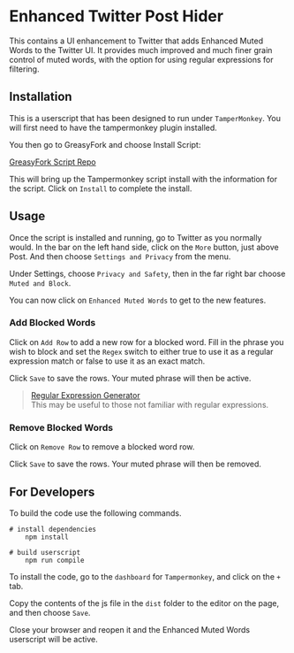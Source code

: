 # Enhanced Twitter Post Hider

This contains a UI enhancement to Twitter that adds Enhanced Muted Words to the Twitter UI.
It provides much improved and much finer grain control of muted words, with the option for using 
regular expressions for filtering.

## Installation

This is a userscript that has been designed to run under `TamperMonkey`.  You will first need to have the tampermonkey 
plugin installed.

You then go to GreasyFork and choose Install Script:

[GreasyFork Script Repo](https://greasyfork.org/en/scripts/492269-enhanced-twitter-post-hider)

This will bring up the Tampermonkey script install with the information for the script.  Click on 
`Install` to complete the install.

## Usage

Once the script is installed and running, go to Twitter as you normally would.
In the bar on the left hand side, click on the `More` button, just above Post. And then choose `Settings and Privacy` from 
the menu.

Under Settings, choose `Privacy and Safety`, then in the far right bar choose `Muted and Block`.

You can now click on `Enhanced Muted Words` to get to the new features.

### Add Blocked Words

Click on `Add Row` to add a new row for a blocked word.  Fill in the phrase you wish to block and set the `Regex` switch 
to either true to use it as a regular expression match or false to use it as an exact match.

Click `Save` to save the rows.  Your muted phrase will then be active.

> [Regular Expression Generator](https://regex-generator.olafneumann.org/?sampleText=Phrase%20goes%20here&flags=i) 
> <br> This may be useful to those not familiar with regular expressions.

### Remove Blocked Words

Click on `Remove Row` to remove a blocked word row.

Click `Save` to save the rows.  Your muted phrase will then be removed.

## For Developers

To build the code use the following commands.

```batch
# install dependencies
    npm install
    
# build userscript
    npm run compile
```

To install the code, go to the `dashboard` for `Tampermonkey`, and click on the `+` tab.

Copy the contents of the js file in the `dist` folder to the editor on the page, and then choose `Save`.

Close your browser and reopen it and the Enhanced Muted Words userscript will be active.